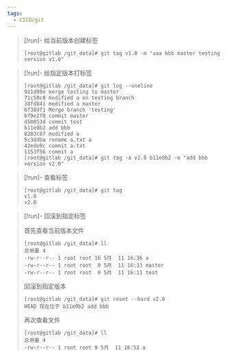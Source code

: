 ```yaml
---
tags:
  - CICD/git
---
```


> [!run]- 给当前版本创建标签
> 
> 
> ```plain
> [root@gitlab /git_data]# git tag v1.0 -m "aaa bbb master testing version v1.0"
> ```

> [!run]- 给指定版本打标签
> 
> 
> ```plain
> [root@gitlab /git_data]# git log --oneline 
> 921d88e merge testing to master
> 71c50c8 modified a on testing branch
> 38fd841 modified a master
> 6f38df1 Merge branch 'testing'
> 6f9e2f0 commit master
> d50853d commit test
> b11e0b2 add bbb
> 8203c87 modified a
> 5c3ddba rename a.txt a
> 42ede9c commit a.txt
> 1153f56 commit a
> [root@gitlab /git_data]# git tag -a v2.0 b11e0b2 -m "add bbb version v2.0"
> ```

> [!run]- 查看标签
> 
> 
> ```plain
> [root@gitlab /git_data]# git tag 
> v1.0
> v2.0
> ```

> [!run]- 回滚到指定标签
> 
> 
> 首先查看当前版本文件
> 
> ```plain
> [root@gitlab /git_data]# ll
> 总用量 4
> -rw-r--r-- 1 root root 16 5月  11 16:36 a
> -rw-r--r-- 1 root root  0 5月  11 16:33 master
> -rw-r--r-- 1 root root  0 5月  11 16:11 test
> ```
> 
> 回滚到指定版本
> 
> ```plain
> [root@gitlab /git_data]# git reset --hard v2.0
> HEAD 现在位于 b11e0b2 add bbb
> ```
> 
> 再次查看文件
> 
> ```plain
> [root@gitlab /git_data]# ll
> 总用量 4
> -rw-r--r-- 1 root root 9 5月  11 16:52 a
> ```

